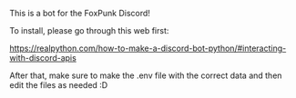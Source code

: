 This is a bot for the FoxPunk Discord!

To install, please go through this web first:

https://realpython.com/how-to-make-a-discord-bot-python/#interacting-with-discord-apis

After that, make sure to make the .env file with the correct data and then edit the files as needed :D
